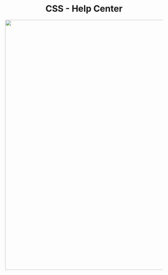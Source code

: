 <h1 align="center">
   CSS - Help Center
</h1>

<p align="center">
  <img src="https://github.com/ozkannbuyuk/css-exercises/assets/111967202/f1e0d541-bac5-47dc-a7ff-09274c85e6b1" width="800" />
</p>
